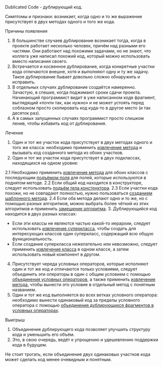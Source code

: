 Dublicated Code - дублирующий код.

Симптомы и признаки: возникает, когда одно и то же выражение присутствует в двух методах одного и того же кода.

Причины появления

1. В большинстве случаев дублирование возникает тогда, когда в проекте работает несколько человек, причём над разными его частями. Они работают над похожими задачами, но не знают, что коллега уже написал похожий код, который можно использовать вместо написания своего.
2. Встречается и косвенное дублирование, когда конкретные участки кода отличаются внешне, хотя и выполняют одну и ту же задачу. Такое дублирование бывает довольно сложно обнаружить и исправить.
3. В отдельных случаях дублирование создаётся намеренно. Зачастую, в спешке, когда поджимают сроки сдачи проекта. Начинающий программист видит в уже написанном коде фрагмент, выглядящий «почти так, как нужно» и не может устоять перед соблазном просто скопировать код куда-то в другое место (и так десяток раз).
4. А в самых запущенных случаях программист просто слишком ленив, чтобы избавить код от дублирования.

Лечение

1. Один и тот же участок кода присутствует в двух методах одного и того же класса: необходимо применить <a href="https://github.com/helenasilkina/refactoring/blob/master/Extract_Method%20(Извлечение%20метода).md">извлечение метода</a> и вызывать код созданного метода из обоих участков.
2. Один и тот же участок кода присутствует в двух подклассах, находящихся на одном уровне:

2.1 Необходимо применить <a href="https://github.com/helenasilkina/refactoring/blob/master/Extract_Method%20(Извлечение%20метода).md">извлечение метода</a> для обоих классов с последующим <a href="https://github.com/helenasilkina/refactoring/blob/master/Pull%20Up%20Field%20(Подъём%20поля).md">подъёмом поля</a> для полей, которые используются в поднятом методе.
2.2 Если общий код находится в конструкторе, следует использовать <a href="https://github.com/helenasilkina/refactoring/blob/master/Pull_Up_Constructor_Body%20(Подъём%20тела%20конструктора).md">подъём тела конструктора</a>.
2.3 Если участки кода похожи, но не совпадают полностью, нужно пользоваться <a href="https://github.com/helenasilkina/refactoring/blob/master/Form%20Template%20Method%20(Создание%20шаблонного%20метода).md">созданием шаблонного метода</a>.
2.4 Если оба метода делают одно и то же, но с помощью разных алгоритмов, можно выбрать более чёткий из этих алгоритмов и применить <a href="https://github.com/helenasilkina/refactoring/blob/master/Substitute_Algorithm%20(Замена%20алгоритма).md">замещение алгоритма</a>.
3. Дублирующийся код находится в двух разных классах:
 - Если эти классы не являются частью какой-то иерархии, следует использовать <a href="https://github.com/helenasilkina/refactoring/blob/master/Extract%20Superclass%20(Извлечение%20суперкласса).md">извлечение суперкласса</a>, чтобы создать для интересующих классов один суперкласс, содержащий всю общую функциональность.
 -  Если создание суперкласса нежелательно или невозможно, следует применить <a href="https://github.com/helenasilkina/refactoring/blob/master/Extract%20Class%20(Извлечение%20класса).md">извлечение класса</a> в одном классе, а затем использовать новый компонент в другом.
4. Присутствует череда условных операторов, которые исполняют один и тот же код и отличаются только условиями, следует объединить эти операторы в один с общим условием с помощью <a href="https://github.com/helenasilkina/refactoring/blob/master/Consolidate_Conditional_Expression%20(Объединение%20условных%20операторов).md">объединения условных операторов</a>, а также применить <a href="https://github.com/helenasilkina/refactoring/blob/master/Extract_Method%20(Извлечение%20метода).md">извлечение метода</a>, чтобы вынести это условие в отдельный метод с понятным названием.
5. Один и тот же код выполняется во всех ветках условного оператора: необходимо вынести одинаковый код за пределы условного оператора с помощью <a href="https://github.com/helenasilkina/refactoring/blob/master/Consolidate_Duplicate_Conditional_Fragments%20(Объединение%20дублирующихся%20фрагментов%20в%20условных%20операторах).md">объединения дублирующихся фрагментов в условных операторах</a>.

Выигрыш

1. Объединение дублирующего кода позволяет улучшить структуру кода и уменьшить его объём.
2. Это, в свою очередь, ведёт к упрощению и удешевлению поддержки кода в будущем.

Не стоит трогать, если объединение двух одинаковых участков кода может сделать код менее очевидным и понятным.

